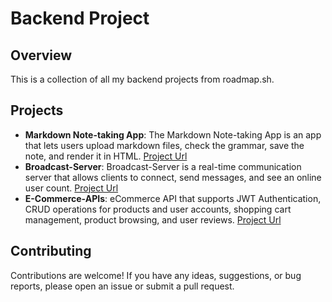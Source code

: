 # Backend Project

## Overview
This is a collection of all my backend projects from roadmap.sh.

## Projects
- **Markdown Note-taking App**: The Markdown Note-taking App is an app that lets users upload markdown files, check the grammar, save the note, and render it in HTML. [Project Url](https://roadmap.sh/projects/markdown-note-taking-app)
- **Broadcast-Server**: Broadcast-Server is a real-time communication server that allows clients to connect, send messages, and see an online user count. [Project Url](https://roadmap.sh/projects/broadcast-server)
- **E-Commerce-APIs**:  eCommerce API that supports JWT Authentication, CRUD operations for products and user accounts, shopping cart management, product browsing, and user reviews. [Project Url](https://github.com/mohyware/E-Commerce-API)

## Contributing
Contributions are welcome! If you have any ideas, suggestions, or bug reports, please open an issue or submit a pull request.
